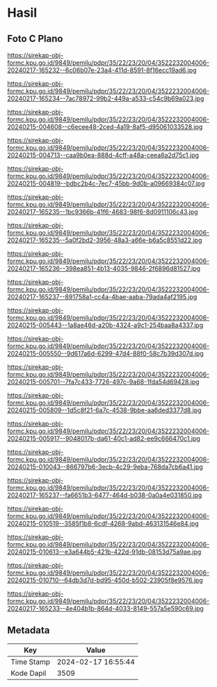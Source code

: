 # Hasil

## Foto C Plano

https://sirekap-obj-formc.kpu.go.id/9849/pemilu/pdpr/35/22/23/20/04/3522232004006-20240217-165232--6c06b07e-23a4-411d-8591-8f16ecc19ad6.jpg

https://sirekap-obj-formc.kpu.go.id/9849/pemilu/pdpr/35/22/23/20/04/3522232004006-20240217-165234--7ac78972-99b2-449a-a533-c54c9b69a023.jpg

https://sirekap-obj-formc.kpu.go.id/9849/pemilu/pdpr/35/22/23/20/04/3522232004006-20240215-004608--c6ecee48-2ced-4a19-8af5-d95061033528.jpg

https://sirekap-obj-formc.kpu.go.id/9849/pemilu/pdpr/35/22/23/20/04/3522232004006-20240215-004713--caa9b0ea-888d-4cff-a48a-ceea8a2d75c1.jpg

https://sirekap-obj-formc.kpu.go.id/9849/pemilu/pdpr/35/22/23/20/04/3522232004006-20240215-004819--bdbc2b4c-7ec7-45bb-9d0b-a09669384c07.jpg

https://sirekap-obj-formc.kpu.go.id/9849/pemilu/pdpr/35/22/23/20/04/3522232004006-20240217-165235--1bc9366b-41f6-4683-98f6-8d0911106c43.jpg

https://sirekap-obj-formc.kpu.go.id/9849/pemilu/pdpr/35/22/23/20/04/3522232004006-20240217-165235--5a0f2bd2-3956-48a3-a66e-b6a5c8551d22.jpg

https://sirekap-obj-formc.kpu.go.id/9849/pemilu/pdpr/35/22/23/20/04/3522232004006-20240217-165236--398ea851-4b13-4035-9846-2f6896d81527.jpg

https://sirekap-obj-formc.kpu.go.id/9849/pemilu/pdpr/35/22/23/20/04/3522232004006-20240217-165237--891758a1-cc4a-4bae-aaba-79ada4af2195.jpg

https://sirekap-obj-formc.kpu.go.id/9849/pemilu/pdpr/35/22/23/20/04/3522232004006-20240215-005443--1a8ae46d-a20b-4324-a9c1-254baa8a4337.jpg

https://sirekap-obj-formc.kpu.go.id/9849/pemilu/pdpr/35/22/23/20/04/3522232004006-20240215-005550--9d617a6d-6299-47d4-88f0-58c7b39d307d.jpg

https://sirekap-obj-formc.kpu.go.id/9849/pemilu/pdpr/35/22/23/20/04/3522232004006-20240215-005701--7fa7c433-7726-497c-9a68-1fda54d69428.jpg

https://sirekap-obj-formc.kpu.go.id/9849/pemilu/pdpr/35/22/23/20/04/3522232004006-20240215-005809--1d5c8f21-6a7c-4538-9bbe-aa6ded3377d8.jpg

https://sirekap-obj-formc.kpu.go.id/9849/pemilu/pdpr/35/22/23/20/04/3522232004006-20240215-005917--9048017b-da61-40c1-ad82-ee9c666470c1.jpg

https://sirekap-obj-formc.kpu.go.id/9849/pemilu/pdpr/35/22/23/20/04/3522232004006-20240215-010043--866797b6-3ecb-4c29-9eba-768da7cb6a41.jpg

https://sirekap-obj-formc.kpu.go.id/9849/pemilu/pdpr/35/22/23/20/04/3522232004006-20240217-165237--fa6651b3-6477-464d-b038-0a0a4e031850.jpg

https://sirekap-obj-formc.kpu.go.id/9849/pemilu/pdpr/35/22/23/20/04/3522232004006-20240215-010519--3585f1b8-6cdf-4268-9abd-463131546e84.jpg

https://sirekap-obj-formc.kpu.go.id/9849/pemilu/pdpr/35/22/23/20/04/3522232004006-20240215-010613--e3a644b5-421b-422d-91db-08153d75a9ae.jpg

https://sirekap-obj-formc.kpu.go.id/9849/pemilu/pdpr/35/22/23/20/04/3522232004006-20240215-010710--64db3d7d-bd95-450d-b502-23905f8e9576.jpg

https://sirekap-obj-formc.kpu.go.id/9849/pemilu/pdpr/35/22/23/20/04/3522232004006-20240217-165233--4e404b1b-864d-4033-8149-557a5e590c69.jpg


## Metadata

| Key        | Value               |
| ---------- | ------------------- |
| Time Stamp | 2024-02-17 16:55:44 |
| Kode Dapil | 3509                |



